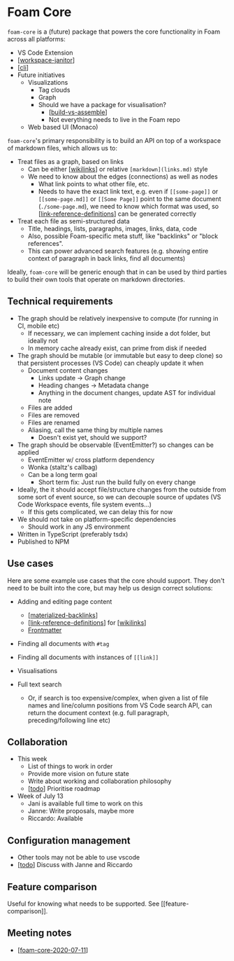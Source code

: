 # Foam Core

`foam-core` is a (future) package that powers the core functionality in Foam across all platforms:

- VS Code Extension
- [[workspace-janitor]]
- [[cli]]
- Future initiatives
  - Visualizations
    - Tag clouds
    - Graph
    - Should we have a package for visualisation?
      - [[build-vs-assemble]]
      - Not everything needs to live in the Foam repo
  - Web based UI (Monaco)

`foam-core`'s primary responsibility is to build an API on top of a workspace of markdown files, which allows us to:

- Treat files as a graph, based on links
  - Can be either [[wikilinks]] or relative `[markdown](links.md)` style
  - We need to know about the edges (connections) as well as nodes
    - What link points to what other file, etc.
    - Needs to have the exact link text, e.g. even if `[[some-page]]` or `[[some-page.md]]` or `[[Some Page]]` point to the same document (`./some-page.md`), we need to know which format was used, so [[link-reference-definitions]] can be generated correctly
- Treat each file as semi-structured data
  - Title, headings, lists, paragraphs, images, links, data, code
  - Also, possible Foam-specific meta stuff, like "backlinks" or "block references".
  - This can power advanced search features (e.g. showing entire context of paragraph in back links, find all documents)

Ideally, `foam-core` will be generic enough that in can be used by third parties to build their own tools that operate on markdown directories.

## Technical requirements

- The graph should be relatively inexpensive to compute (for running in CI, mobile etc)
  - If necessary, we can implement caching inside a dot folder, but ideally not
  - In memory cache already exist, can prime from disk if needed
- The graph should be mutable (or immutable but easy to deep clone) so that persistent processes (VS Code) can cheaply update it when
  - Document content changes
    - Links update -> Graph change
    - Heading changes -> Metadata change
    - Anything in the document changes, update AST for individual note
  - Files are added
  - Files are removed
  - Files are renamed
  - Aliasing, call the same thing by multiple names
    - Doesn't exist yet, should we support?
- The graph should be observable (EventEmitter?) so changes can be applied
  - EventEmitter w/ cross platform dependency
  - Wonka (staltz's callbag)
  - Can be a long term goal
    - Short term fix: Just run the build fully on every change
- Ideally, the it should accept file/structure changes from the outside from some sort of event source, so we can decouple source of updates (VS Code Workspace events, file system events...)
  - If this gets complicated, we can delay this for now
- We should not take on platform-specific dependencies
  - Should work in any JS environment
- Written in TypeScript (preferably tsdx)
- Published to NPM

## Use cases

Here are some example use cases that the core should support. They don't need to be built into the core, but may help us design correct solutions:

- Adding and editing page content
  - [[materialized-backlinks]]
  - [[link-reference-definitions]] for [[wikilinks]]
  - [Frontmatter](https://jekyllrb.com/docs/front-matter/)
- Finding all documents with `#tag`
- Finding all documents with instances of `[[link]]`
- Visualisations
- Full text search

  - Or, if search is too expensive/complex, when given a list of file names and line/column positions from VS Code search API, can return the document context (e.g. full paragraph, preceding/following line etc)

## Collaboration

- This week
  - List of things to work in order
  - Provide more vision on future state
  - Write about working and collaboration philosophy
  - [[todo]] Prioritise roadmap
- Week of July 13
  - Jani is available full time to work on this
  - Janne: Write proposals, maybe more
  - Riccardo: Available

## Configuration management

- Other tools may not be able to use vscode
- [[todo]] Discuss with Janne and Riccardo

## Feature comparison

Useful for knowing what needs to be supported. See [[feature-comparison]].

## Meeting notes

- [[foam-core-2020-07-11]]

[//begin]: # "Autogenerated link references for markdown compatibility"
[workspace-janitor]: ../features/workspace-janitor.md "Janitor"
[cli]: ../features/cli.md "Command Line Interface"
[build-vs-assemble]: build-vs-assemble.md "Build vs Assemble"
[wikilinks]: ../wikilinks.md "Wikilinks"
[link-reference-definitions]: ../features/link-reference-definitions.md "Link Reference Definitions"
[materialized-backlinks]: materialized-backlinks.md "Materialized Backlinks (stub)"
[todo]: todo.md "Todo"
[foam-core-2020-07-11]: ../meeting-notes/foam-core-2020-07-11.md "Foam Core 2020-07-11"
[//end]: # "Autogenerated link references"
